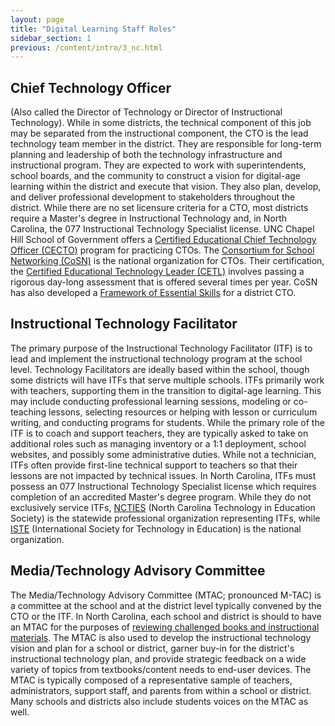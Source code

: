 ```yaml
---
layout: page
title: "Digital Learning Staff Roles"
sidebar_section: 1
previous: /content/intro/3_nc.html
---
```

## Chief Technology Officer
(Also called the Director of Technology or Director of Instructional Technology). While in some districts, the technical component of this job may be separated from the instructional component, the CTO is the lead technology team member in the district. They are responsible for long-term planning  and leadership of both the technology infrastructure and instructional program. They are expected to work with superintendents, school boards, and the community to construct a vision for digital-age learning within the district and execute that vision. They also plan, develop, and deliver professional development to stakeholders throughout the district. While there are no set licensure criteria for a CTO, most districts require a Master's degree in Instructional Technology and, in North Carolina, the 077 Instructional Technology Specialist license. UNC Chapel Hill School of Government offers a [Certified Educational Chief Technology Officer (CECTO)][1] program for practicing CTOs. The [Consortium for School Networking (CoSN)][2] is the national organization for CTOs. Their certification, the [Certified Educational Technology Leader (CETL)][3] involves passing a rigorous day-long assessment that is offered several times per year. CoSN has also developed a [Framework of Essential Skills][4] for a district CTO.

## Instructional Technology Facilitator
The primary purpose of the Instructional Technology Facilitator (ITF) is to lead and implement the instructional technology program at the school level. Technology Facilitators are ideally based within the school, though some districts will have ITFs that serve multiple schools. ITFs primarily work with teachers, supporting them in the transition to digital-age learning. This may include conducting professional learning sessions, modeling or co-teaching lessons, selecting resources or helping with lesson or curriculum writing, and conducting programs for students. While the primary role of the ITF is to coach and support teachers, they are typically asked to take on additional roles such as managing inventory or a 1:1 deployment, school websites, and possibly some administrative duties. While not a technician, ITFs often provide first-line technical support to teachers so that their lessons are not impacted by technical issues. In North Carolina, ITFs must possess an 077 Instructional Technology Specialist license which requires completion of an accredited Master's degree program. While they do not exclusively service ITFs, [NCTIES][5] (North Carolina Technology in Education Society) is the statewide professional organization representing ITFs, while [ISTE][6] (International Society for Technology in Education) is the national organization.

## Media/Technology Advisory Committee
The Media/Technology Advisory Committee (MTAC; pronounced M-TAC) is a committee at the school and at the district level typically convened by the CTO or the ITF. In North Carolina, each school and district is should to have an MTAC for the purposes of [reviewing challenged books and instructional materials][7]. The MTAC is also used to develop the instructional technology vision and plan for a school or district, garner buy-in for the district's instructional technology plan, and provide strategic feedback on a wide variety of topics from textbooks/content needs to end-user devices. The MTAC is typically composed of a representative sample of teachers, administrators, support staff, and parents from within a school or district. Many schools and districts also include students voices on the MTAC as well. 

[1]:	https://www.sog.unc.edu/courses/certified-educational-chief-technology-officer
[2]:	https://www.cosn.org/
[3]:	https://www.cosn.org/certification
[4]:	https://www.cosn.org/sites/default/files/Framework%20December%202018.pdf
[5]:	https://www.ncties.org/
[6]:	https://www.iste.org/
[7]:	https://www.ncleg.net/EnactedLegislation/Statutes/HTML/BySection/Chapter_115C/GS_115C-98.html